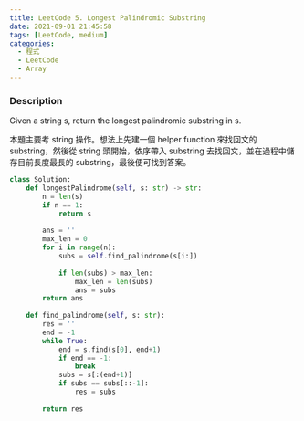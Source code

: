 ```yaml
---
title: LeetCode 5. Longest Palindromic Substring
date: 2021-09-01 21:45:58
tags: [LeetCode, medium]
categories:
  - 程式
  - LeetCode
  - Array
---
```


### Description

Given a string s, return the longest palindromic substring in s.

本題主要考 string 操作。想法上先建一個 helper function 來找回文的 substring，然後從 string 頭開始，依序帶入 substring 去找回文，並在過程中儲存目前長度最長的 substring，最後便可找到答案。

<!--more-->

```python
class Solution:
    def longestPalindrome(self, s: str) -> str:
        n = len(s)
        if n == 1:
            return s
        
        ans = ''
        max_len = 0
        for i in range(n):
            subs = self.find_palindrome(s[i:])
                        
            if len(subs) > max_len:
                max_len = len(subs)
                ans = subs
        return ans
    
    def find_palindrome(self, s: str):
        res = ''
        end = -1
        while True:
            end = s.find(s[0], end+1)
            if end == -1:
                break
            subs = s[:(end+1)]
            if subs == subs[::-1]:
                res = subs
        
        return res
```